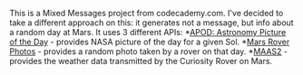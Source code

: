 This is a Mixed Messages project from codecademy.com.
I've decided to take a different approach on this: it generates not a message, but info about a random day at Mars.
It uses 3 different APIs:
*[APOD: Astronomy Picture of the Day](https://api.nasa.gov/) - provides NASA picture of the day for a given Sol.
*[Mars Rover Photos](https://api.nasa.gov/) - provides a random photo taken by a rover on that day.
*[MAAS2](https://www.programmableweb.com/api/maas2-rest-api-v100) - provides the weather data transmitted by the Curiosity Rover on Mars.